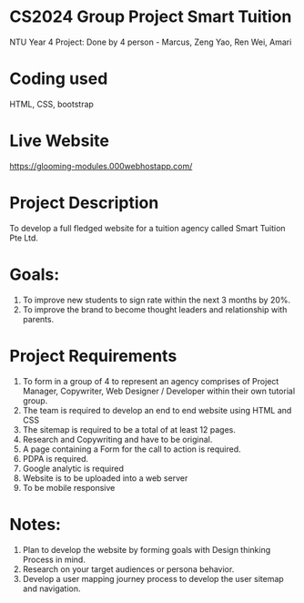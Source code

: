 # CS2024 Group Project Smart Tuition
NTU Year 4 Project: Done by 4 person - Marcus, Zeng Yao, Ren Wei, Amari

# Coding used
HTML, CSS, bootstrap

# Live Website
https://glooming-modules.000webhostapp.com/

# Project Description
To develop a full fledged website for a tuition agency called Smart Tuition Pte Ltd.

# Goals:
1. To improve new students to sign rate within the next 3 months by 20%.
2. To improve the brand to become thought leaders and relationship with parents.

# Project Requirements
1. To form in a group of 4 to represent an agency comprises of Project Manager, Copywriter, Web Designer / Developer within their own tutorial group.
2. The team is required to develop an end to end website using HTML and CSS
3. The sitemap is required to be a total of at least 12 pages.
4. Research and Copywriting and have to be original.
5. A page containing a Form for the call to action is required.
6. PDPA is required.
7. Google analytic is required
8. Website is to be uploaded into a web server
9. To be mobile responsive

# Notes:
1. Plan to develop the website by forming goals with Design thinking Process in mind.
2. Research on your target audiences or persona behavior.
3. Develop a user mapping journey process to develop the user sitemap and navigation.
